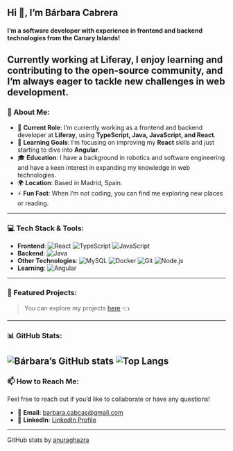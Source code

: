 ## Hi :wave:, I’m Bárbara Cabrera
#### I’m a software developer with experience in frontend and backend technologies from the Canary Islands! 
Currently working at Liferay, I enjoy learning and contributing to the open-source community, and I’m always eager to tackle new challenges in web development.
---
### :star2: About Me:
- :telescope: **Current Role**: I’m currently working as a frontend and backend developer at **Liferay**, using **TypeScript, Java, JavaScript, and React**.
- :seedling: **Learning Goals**: I’m focusing on improving my **React** skills and just starting to dive into **Angular**.
- :mortar_board: **Education**: I have a background in robotics and software engineering and have a keen interest in expanding my knowledge in web technologies.
- :earth_africa: **Location**: Based in Madrid, Spain.
- :zap: **Fun Fact**: When I’m not coding, you can find me exploring new places or reading.
---
### :computer: Tech Stack & Tools:
- **Frontend**: ![React](https://img.shields.io/badge/React-61DAFB?logo=react&logoColor=white&style=flat) ![TypeScript](https://img.shields.io/badge/TypeScript-3178C6?logo=typescript&logoColor=white&style=flat) ![JavaScript](https://img.shields.io/badge/JavaScript-F7DF1E?logo=javascript&logoColor=black&style=flat)
- **Backend**: ![Java](https://img.shields.io/badge/Java-007396?logo=java&logoColor=white&style=flat)
- **Other Technologies**: ![MySQL](https://img.shields.io/badge/MySQL-4479A1?logo=mysql&logoColor=white&style=flat) ![Docker](https://img.shields.io/badge/Docker-2496ED?logo=docker&logoColor=white&style=flat) ![Git](https://img.shields.io/badge/Git-F05032?logo=git&logoColor=white&style=flat) ![Node.js](https://img.shields.io/badge/Node.js-339933?logo=node.js&logoColor=white&style=flat)
- **Learning**: ![Angular](https://img.shields.io/badge/Angular-DD0031?logo=angular&logoColor=white&style=flat)
---
### :rocket: Featured Projects:
> You can explore my projects [here](https://github.com/BarbaraCabrera?tab=repositories) :point_left:
---
### :bar_chart: GitHub Stats:
![Bárbara’s GitHub stats](https://github-readme-stats.vercel.app/api?username=barbaracabrera&show_icons=true&theme=merko&locale=en)
![Top Langs](https://github-readme-stats.vercel.app/api/top-langs?username=barbaracabrera&show_icons=true&theme=merko&locale=en&layout=compact)
---
### :mailbox: How to Reach Me:
Feel free to reach out if you’d like to collaborate or have any questions!
- :e-mail: **Email**: [barbara.cabcas@gmail.com](mailto:barbara.cabcas@gmail.com)
- :briefcase: **LinkedIn**: [LinkedIn Profile](https://www.linkedin.com/in/barbara-cabrera-castro/)
---


GitHub stats by [anuraghazra](https://github.com/anuraghazra/github-readme-stats)





